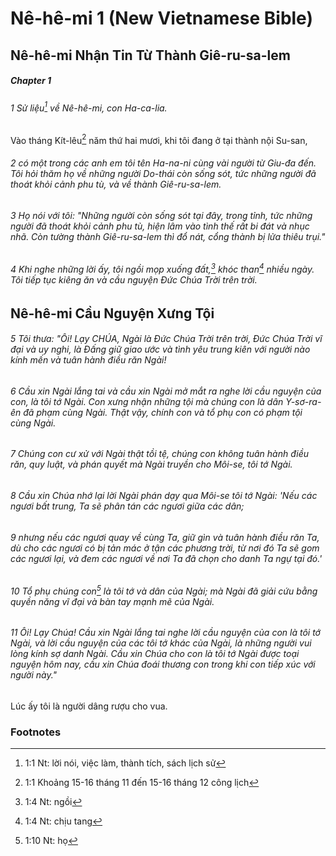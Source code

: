 
# Nê-hê-mi 1 (New Vietnamese Bible)
## Nê-hê-mi Nhận Tin Từ Thành Giê-ru-sa-lem

##### Chapter 1
###### 1 Sử liệu[^a] về Nê-hê-mi, con Ha-ca-lia.
Vào tháng Kít-lêu[^b] năm thứ hai mươi, khi tôi đang ở tại thành nội Su-san,  
###### 2 có một trong các anh em tôi tên Ha-na-ni cùng vài người từ Giu-đa đến. Tôi hỏi thăm họ về những người Do-thái còn sống sót, tức những người đã thoát khỏi cảnh phu tù, và về thành Giê-ru-sa-lem.  
###### 3 Họ nói với tôi: "Những người còn sống sót tại đây, trong tỉnh, tức những người đã thoát khỏi cảnh phu tù, hiện lâm vào tình thế rất bi đát và nhục nhã. Còn tường thành Giê-ru-sa-lem thì đổ nát, cổng thành bị lửa thiêu trụi."  
###### 4 Khi nghe những lời ấy, tôi ngồi mọp xuống đất,[^c] khóc than[^d] nhiều ngày. Tôi tiếp tục kiêng ăn và cầu nguyện Đức Chúa Trời trên trời.

## Nê-hê-mi Cầu Nguyện Xưng Tội

###### 5 Tôi thưa: "Ôi! Lạy CHÚA, Ngài là Đức Chúa Trời trên trời, Đức Chúa Trời vĩ đại và uy nghi, là Đấng giữ giao ước và tình yêu trung kiên với người nào kính mến và tuân hành điều răn Ngài!

###### 6 Cầu xin Ngài lắng tai và cầu xin Ngài mở mắt ra nghe lời cầu nguyện của con, là tôi tớ Ngài. Con xưng nhận những tội mà chúng con là dân Y-sơ-ra-ên đã phạm cùng Ngài. Thật vậy, chính con và tổ phụ con có phạm tội cùng Ngài.  
###### 7 Chúng con cư xử với Ngài thật tồi tệ, chúng con không tuân hành điều răn, quy luật, và phán quyết mà Ngài truyền cho Môi-se, tôi tớ Ngài.  
###### 8 Cầu xin Chúa nhớ lại lời Ngài phán dạy qua Môi-se tôi tớ Ngài: 'Nếu các ngươi bất trung, Ta sẽ phân tán các ngươi giữa các dân;  
###### 9 nhưng nếu các ngươi quay về cùng Ta, giữ gìn và tuân hành điều răn Ta, dù cho các ngươi có bị tản mác ở tận các phương trời, từ nơi đó Ta sẽ gom các ngươi lại, và đem các ngươi về nơi Ta đã chọn cho danh Ta ngự tại đó.'  
###### 10 Tổ phụ chúng con[^e] là tôi tớ và dân của Ngài; mà Ngài đã giải cứu bằng quyền năng vĩ đại và bàn tay mạnh mẽ của Ngài.  
###### 11 Ôi! Lạy Chúa! Cầu xin Ngài lắng tai nghe lời cầu nguyện của con là tôi tớ Ngài, và lời cầu nguyện của các tôi tớ khác của Ngài, là những người vui lòng kính sợ danh Ngài. Cầu xin Chúa cho con là tôi tớ Ngài được toại nguyện hôm nay, cầu xin Chúa đoái thương con trong khi con tiếp xúc với người này."
Lúc ấy tôi là người dâng rượu cho vua.

### Footnotes
[^a]: 1:1 Nt: lời nói, việc làm, thành tích, sách lịch sử
[^b]: 1:1 Khoảng 15-16 tháng 11 đến 15-16 tháng 12 công lịch
[^c]: 1:4 Nt: ngồi
[^d]: 1:4 Nt: chịu tang
[^e]: 1:10 Nt: họ

